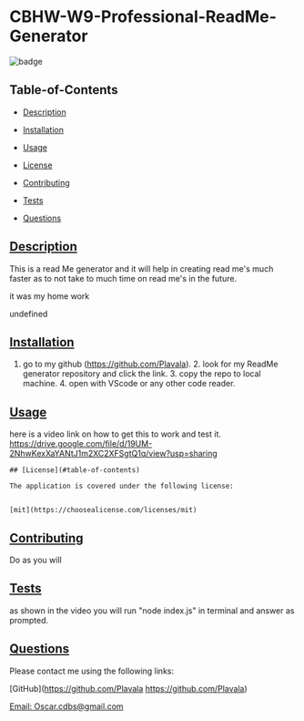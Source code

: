 
  # CBHW-W9-Professional-ReadMe-Generator
  
  
  ![badge](https://img.shields.io/badge/license-mit-blue)
    

  ## Table-of-Contents

  * [Description](#description)
  * [Installation](#installation)
  * [Usage](#usage)
  
  * [License](#license)
    
  * [Contributing](#contributing)
  * [Tests](#tests)
  * [Questions](#questions)
  
  ## [Description](#table-of-contents)

  This is a read Me generator and it will help in creating read me's much faster as to not take to much time on read me's in the future.

  it was my home work

  undefined

  ## [Installation](#table-of-contents)

  1. go to my github (https://github.com/Plavala). 2. look for my ReadMe generator repository and click the link. 3. copy the repo to local machine. 4. open with VScode or any other code reader.

  ## [Usage](#table-of-contents)

  here is a video link on how to get this to work and test it. https://drive.google.com/file/d/19UM-2NhwKexXaYANtJ1m2XC2XFSgtQ1q/view?usp=sharing
  
  
    ## [License](#table-of-contents)
  
    The application is covered under the following license:
  
    
    [mit](https://choosealicense.com/licenses/mit)
      
      

  ## [Contributing](#table-of-contents)
  
  
  Do as you will
    

  ## [Tests](#table-of-contents)

  as shown in the video you will run "node index.js" in terminal and answer as prompted.

  ## [Questions](#table-of-contents)

  Please contact me using the following links:

  [GitHub](https://github.com/Plavala https://github.com/Plavala)

  [Email: Oscar.cdbs@gmail.com](mailto:Oscar.cdbs@gmail.com)
